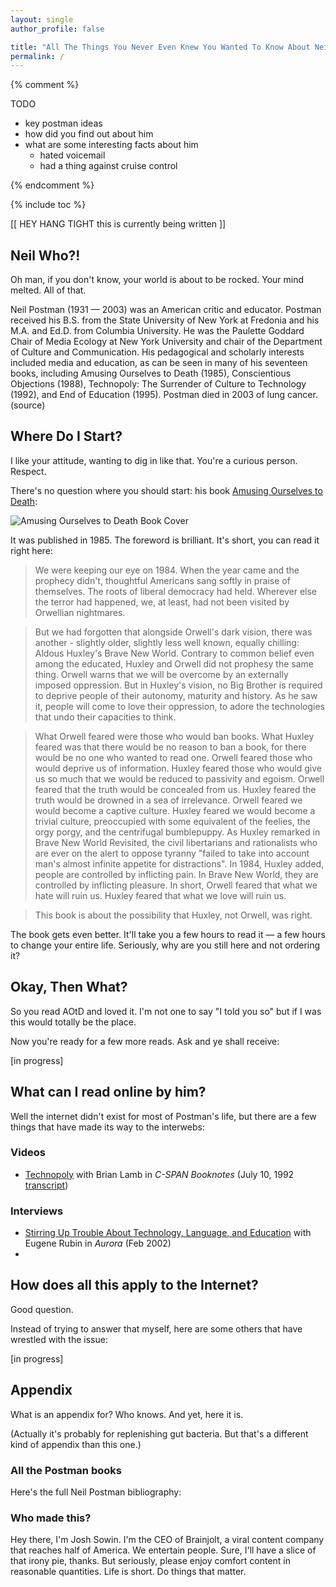 ```yaml
---
layout: single
author_profile: false

title: "All The Things You Never Even Knew You Wanted To Know About Neil Postman"
permalink: /
---
```


{% comment %}

TODO

- key postman ideas
- how did you find out about him
- what are some interesting facts about him
	- hated voicemail
	- had a thing against cruise control

{% endcomment %}

{% include toc %}

[[ HEY HANG TIGHT this is currently being written ]] 

## Neil Who?!

Oh man, if you don't know, your world is about to be rocked. Your mind melted. All of that.

Neil Postman (1931 — 2003) was an American critic and educator. Postman received his B.S. from the State University of New York at Fredonia and his M.A. and Ed.D. from Columbia University. He was the Paulette Goddard Chair of Media Ecology at New York University and chair of the Department of Culture and Communication. His pedagogical and scholarly interests included media and education, as can be seen in many of his seventeen books, including Amusing Ourselves to Death (1985), Conscientious Objections (1988), Technopoly: The Surrender of Culture to Technology (1992), and End of Education (1995). Postman died in 2003 of lung cancer. (source)


## Where Do I Start?

I like your attitude, wanting to dig in like that. You're a curious person. Respect.

There's no question where you should start: his book [Amusing Ourselves to Death](http://www.amazon.com/dp/014303653X/?tag=bletters-20):

![Amusing Ourselves to Death Book Cover](https://images-na.ssl-images-amazon.com/images/I/5159tELPeUL._SX326_BO1,204,203,200_.jpg)

It was published in 1985. The foreword is brilliant. It's short, you can read it right here:

> We were keeping our eye on 1984. When the year came and the prophecy didn't, thoughtful Americans sang softly in praise of themselves. The roots of liberal democracy had held. Wherever else the terror had happened, we, at least, had not been visited by Orwellian nightmares.

> But we had forgotten that alongside Orwell's dark vision, there was another - slightly older, slightly less well known, equally chilling: Aldous Huxley's Brave New World. Contrary to common belief even among the educated, Huxley and Orwell did not prophesy the same thing. Orwell warns that we will be overcome by an externally imposed oppression. But in Huxley's vision, no Big Brother is required to deprive people of their autonomy, maturity and history. As he saw it, people will come to love their oppression, to adore the technologies that undo their capacities to think.

> What Orwell feared were those who would ban books. What Huxley feared was that there would be no reason to ban a book, for there would be no one who wanted to read one. Orwell feared those who would deprive us of information. Huxley feared those who would give us so much that we would be reduced to passivity and egoism. Orwell feared that the truth would be concealed from us. Huxley feared the truth would be drowned in a sea of irrelevance. Orwell feared we would become a captive culture. Huxley feared we would become a trivial culture, preoccupied with some equivalent of the feelies, the orgy porgy, and the centrifugal bumblepuppy. As Huxley remarked in Brave New World Revisited, the civil libertarians and rationalists who are ever on the alert to oppose tyranny "failed to take into account man's almost infinite appetite for distractions". In 1984, Huxley added, people are controlled by inflicting pain. In Brave New World, they are controlled by inflicting pleasure. In short, Orwell feared that what we hate will ruin us. Huxley feared that what we love will ruin us.

> This book is about the possibility that Huxley, not Orwell, was right.

The book gets even better. It'll take you a few hours to read it — a few hours to change your entire life. Seriously, why are you still here and not ordering it?

## Okay, Then What?

So you read AOtD and loved it. I'm not one to say "I told you so" but if I was this would totally be the place.

Now you're ready for a few more reads. Ask and ye shall receive:

[in progress]

## What can I read online by him?

Well the internet didn't exist for most of Postman's life, but there are a few things that have made its way to the interwebs:

### Videos

* [Technopoly](https://www.c-span.org/video/?31627-1/technopoly) with Brian Lamb in *C-SPAN Booknotes* (July 10, 1992 [transcript](https://www.c-span.org/video/transcript/?id=2534))

### Interviews

* [Stirring Up Trouble About Technology, Language, and Education](http://aurora.icaap.org/index.php/aurora/article/view/62/74) with Eugene Rubin in *Aurora* (Feb 2002)
* 



## How does all this apply to the Internet?

Good question.

Instead of trying to answer that myself, here are some others that have wrestled with the issue:

[in progress]

## Appendix

What is an appendix for? Who knows. And yet, here it is.

(Actually it's probably for replenishing gut bacteria. But that's a different kind of appendix than this one.)

### All the Postman books

Here's the full Neil Postman bibliography:



### Who made this?

Hey there, I'm Josh Sowin. I'm the CEO of Brainjolt, a viral content company that reaches half of America. We entertain people. Sure, I'll have a slice of that irony pie, thanks. But seriously, please enjoy comfort content in reasonable quantities. Life is short. Do things that matter.
